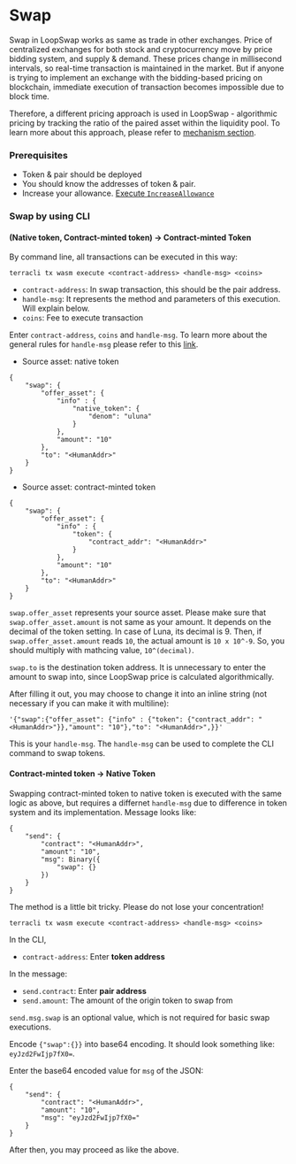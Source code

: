 # Swap

Swap in LoopSwap works as same as trade in other exchanges. Price of centralized exchanges for both stock and cryptocurrency move by price bidding system, and supply & demand. These prices change in millisecond intervals, so real-time transaction is maintained in the market. But if anyone is trying to implement an exchange with the bidding-based pricing on blockchain, immediate execution of transaction becomes impossible due to block time.

Therefore, a different pricing approach is used in LoopSwap - algorithmic pricing by tracking the ratio of the paired asset within the liquidity pool. To learn more about this approach, please refer to [mechanism section](https://app.gitbook.com/s/-MhJHX6Bel6cq1nEeJGB/mechanism).

### Prerequisites <a href="#prerequisites" id="prerequisites"></a>

* Token & pair should be deployed
* You should know the addresses of token & pair.
* Increase your allowance. [Execute `IncreaseAllowance`](https://app.gitbook.com/s/-MhJHX6Bel6cq1nEeJGB/message-reference/cw20-token)

### Swap by using CLI <a href="#swap-by-using-cli" id="swap-by-using-cli"></a>

#### (Native token, Contract-minted token) -> Contract-minted Token <a href="#native-token-contract-minted-token---contract-minted-token" id="native-token-contract-minted-token---contract-minted-token"></a>

By command line, all transactions can be executed in this way:

```
terracli tx wasm execute <contract-address> <handle-msg> <coins>
```

* `contract-address`: In swap transaction, this should be the pair address.
* `handle-msg`: It represents the method and parameters of this execution. Will explain below.
* `coins`: Fee to execute transaction

Enter `contract-address`, `coins` and `handle-msg`. To learn more about the general rules for `handle-msg` please refer to this [link](https://app.gitbook.com/s/-MhJHX6Bel6cq1nEeJGB/how-to/query).

* Source asset: native token

```
{
    "swap": {
        "offer_asset": {
            "info" : {
                "native_token": {
                    "denom": "uluna"
                }
            },
            "amount": "10"
        },
        "to": "<HumanAddr>"
    }
}
```

* Source asset: contract-minted token

```
{
    "swap": {
        "offer_asset": {
            "info" : {
                "token": {
                    "contract_addr": "<HumanAddr>"
                }
            },
            "amount": "10"
        },
        "to": "<HumanAddr>"
    }
}
```

`swap.offer_asset` represents your source asset. Please make sure that `swap.offer_asset.amount` is not same as your amount. It depends on the decimal of the token setting. In case of Luna, its decimal is 9. Then, if `swap.offer_asset.amount` reads `10`, the actual amount is `10 x 10^-9`. So, you should multiply with mathcing value, `10^(decimal)`.

`swap.to` is the destination token address. It is unnecessary to enter the amount to swap into, since LoopSwap price is calculated algorithmically.

After filling it out, you may choose to change it into an inline string (not necessary if you can make it with multiline):

```
'{"swap":{"offer_asset": {"info" : {"token": {"contract_addr": "<HumanAddr>"}},"amount": "10"},"to": "<HumanAddr>",}}'
```

This is your `handle-msg`. The `handle-msg` can be used to complete the CLI command to swap tokens.

#### Contract-minted token -> Native Token <a href="#contract-minted-token---native-token" id="contract-minted-token---native-token"></a>

Swapping contract-minted token to native token is executed with the same logic as above, but requires a differnet `handle-msg` due to difference in token system and its implementation. Message looks like:

```
{
    "send": {
        "contract": "<HumanAddr>",
        "amount": "10",
        "msg": Binary({
            "swap": {}
        })
    }
}
```

The method is a little bit tricky. Please do not lose your concentration!

```
terracli tx wasm execute <contract-address> <handle-msg> <coins>
```

In the CLI,

* `contract-address`: Enter **token address**

In the message:

* `send.contract`: Enter **pair address**
* `send.amount`: The amount of the origin token to swap from

`send.msg.swap` is an optional value, which is not required for basic swap executions.

Encode `{"swap":{}}` into base64 encoding. It should look something like: `eyJzd2FwIjp7fX0=`.

Enter the base64 encoded value for `msg` of the JSON:

```
{
    "send": {
        "contract": "<HumanAddr>",
        "amount": "10",
        "msg": "eyJzd2FwIjp7fX0="
    }
}
```

After then, you may proceed as like the above.
